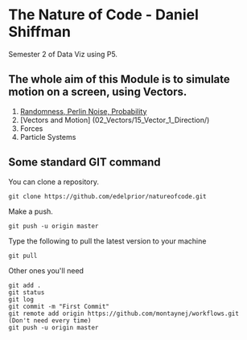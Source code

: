 # The Nature of Code - Daniel Shiffman

Semester 2 of Data Viz using P5.

## The whole aim of this Module is to simulate motion on a screen, using Vectors.

1. [Randomness, Perlin Noise, Probability](001DrunkMan/)
2. [Vectors and Motion] (02_Vectors/15_Vector_1_Direction/)
3. Forces
4. Particle Systems

## Some standard GIT command
You can clone a repository.
```
git clone https://github.com/edelprior/natureofcode.git
```

Make a push.
```
git push -u origin master
```
Type the following to pull the latest version to your machine
```
git pull
```
Other ones you'll need
```
git add .
git status
git log
git commit -m "First Commit"
git remote add origin https://github.com/montaynej/workflows.git (Don't need every time)
git push -u origin master
```
